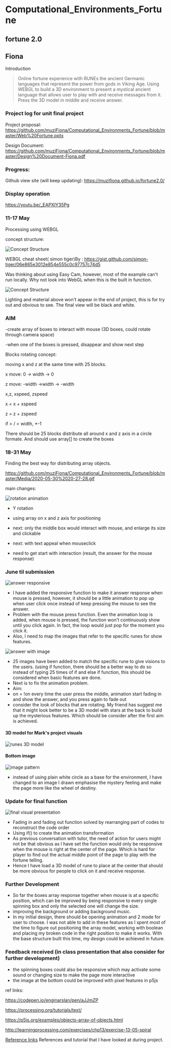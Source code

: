 # Computational_Environments_Fortune
## fortune 2.0
## Fiona

Introduction
>Online fortune experience with RUNEs the ancient Germanic languages that represent the power from gods in Viking Age.
>Using WEBGL to build a 3D environment to present a mystical ancient language that allows user to play with and receive messages from it. 
>Press the 3D model in middle and receive answer. 
### Project log for unit final project

Project proposal: https://github.com/muziFiona/Computational_Environments_Fortune/blob/master/Web%20Fortune.pptx

Design Document: https://github.com/muziFiona/Computational_Environments_Fortune/blob/master/Design%20Document-Fiona.pdf

### Progress:

Github view site (will keep updating):
https://muzifiona.github.io/fortune2.0/

### Display operation

https://youtu.be/_EAPXlY35Pg 


### 11-17 May

Processing using WEBGL

concept structure:

![Concept Structure](https://github.com/muziFiona/Computational_Environments_Fortune/blob/master/Media/2020-05-17%2019-41-47.gif)

WEBGL cheat sheet( simon tiger)By : https://gist.github.com/simon-tiger/06e865e3012e854e555c0c97757c74d5

Was thinking about using Easy Cam, however, most of the example can't run locally. Why not look into WebGL when this is the built in function. 

![Concept Structure](https://github.com/muziFiona/Computational_Environments_Fortune/blob/master/Media/2020-05-18%2001-09-15_1.gif)

Lighting and material above won't appear in the end of project, this is for try out and obvious to see. The final view will be black and white.

### AIM

-create array of boxes to interact with mouse (3D boxes, could rotate through camera space)

-when one of the boxes is pressed, disappear and show next step

Blocks rotating concept:

moving x and z at the same time with 25 blocks. 

x move: 0 -> width -> 0

z move: -width ->width -> -width

x,z, xspeed, zspeed

x = x + xspeed

z = z + zspeed

if > / < width, *-1

There should be 25 blocks distribute all around x and z axis in a circle formate. And should use array[] to create the boxes

### 18-31 May
Finding the best way for distributing array objects. 

https://github.com/muziFiona/Computational_Environments_Fortune/blob/master/Media/2020-05-30%2020-27-28.gif

main changes:

![rotation animation](https://github.com/muziFiona/Computational_Environments_Fortune/blob/master/Media/2020-05-30%2020-27-28.gif)

* Y rotation
* using array on x and z axis for positioning
* next: only the middle box would interact with mouse, and enlarge its size and clickable
* next: with text appeal when mouseclick

* need to get start with interaction (result, the answer for the mouse response)

### June til submission

![answer responsive](https://github.com/muziFiona/Computational_Environments_Fortune/blob/master/Media/fortune-function.png)

* I have added the responsive function to make it answer response when mouse is pressed, however, it should be a little animation to pop up when user click once instead of keep pressing the mouse to see the answer. 
* Problem with the mouse press function. Even the animation loop is added, when mouse is pressed, the function won't continuously show until you click again. In fact, the loop would just pop for the moment you click it. 
* Also, I need to map the images that refer to the specific runes for show features. 

![answer with image](https://github.com/muziFiona/Computational_Environments_Fortune/blob/master/Media/fortune-function2.png)

* 25 images have been added to match the specific rune to give visions to the users. (using if function, there should be a better way to do so instead of typing 25 times of if and else if function, this should be considered when basic features are done.
* Next is to fix the animation problem. 
* Aim:
* on = !on every time the user press the middle, animation start fading in and show the answer, and you press again to fade out
* consider the look of blocks that are rotating. My friend has suggest me that it might look better to be a 3D model with stars at the back to build up the mysterious features. Which should be consider after the first aim is achieved. 

#### 3D model for Mark's project visuals

![runes 3D model](https://github.com/muziFiona/Computational_Environments_Fortune/blob/master/Media/2020-06-06%20222029.jpg)

#### Bottom image
![image pattern](https://github.com/muziFiona/Computational_Environments_Fortune/blob/master/Media/bottom_BG.png)
* instead of using plain white circle as a base for the environment, I have changed to an image I drawn emphasise the mystery feeling and make the page more like the wheel of destiny.

### Update for final function

![final visual presentation](https://github.com/muziFiona/Computational_Environments_Fortune/blob/master/Media/2020-06-14%20193227.jpg)

* Fading in and fading out function solved by rearranging part of codes to reconstruct the code order 
* Using if() to create the animation transformation
* As previous conversation with tutor, the need of action for users might not be that obvious as I have set the function would only be responsive when the mouse is right at the center of the page. Which is hard for player to find out the actual middle point of the page to play with the fortune telling. 
* Hence I have load a 3D model of rune to place at the center that should be more obvious for people to click on it and receive response. 

### Further Development
* So far the boxes array response together when mouse is at a specific position, which can be improved by being responsive to every single spinning box and only the selected one will change the size. 
* improving the background or adding background music. 
* In my initial design, there should be opening animation and 2 mode for user to choose. I was not able to add in these features as I spent most of the time to figure out positioning the array model, working with boolean and placing my broken code in the right position to make it works. With the base structure built this time, my design could be achieved in future. 

### Feedback received (in class presentation that also consider for further development)
* the spinning boxes could also be responsive which may activate some sound or changing size to make the page more interactive
* the image at the bottom could be improved with pixel features in p5js


ref links:

https://codepen.io/enginarslan/pen/aJJmZP

https://processing.org/tutorials/text/

https://p5js.org/examples/objects-array-of-objects.html

http://learningprocessing.com/exercises/chp13/exercise-13-05-spiral


[Reference links](https://github.com/muziFiona/Computational_Environments_Fortune/blob/master/Ref_List.md) References and tutorial that I have looked at during project. 
